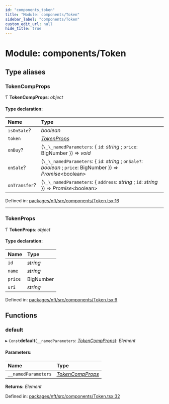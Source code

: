 ```yaml
---
id: "components_token"
title: "Module: components/Token"
sidebar_label: "components/Token"
custom_edit_url: null
hide_title: true
---
```


# Module: components/Token

## Type aliases

### TokenCompProps

Ƭ **TokenCompProps**: *object*

#### Type declaration:

Name | Type |
:------ | :------ |
`isOnSale`? | *boolean* |
`token` | [*TokenProps*](components_token.md#tokenprops) |
`onBuy`? | (`\_\_namedParameters`: { `id`: *string* ; `price`: BigNumber  }) => *void* |
`onSale`? | (`\_\_namedParameters`: { `id`: *string* ; `onSale?`: *boolean* ; `price`: BigNumber  }) => *Promise*<boolean\> |
`onTransfer`? | (`\_\_namedParameters`: { `address`: *string* ; `id`: *string*  }) => *Promise*<boolean\> |

Defined in: [packages/nft/src/components/Token.tsx:16](https://github.com/xr3ngine/xr3ngine/blob/716a06460/packages/nft/src/components/Token.tsx#L16)

___

### TokenProps

Ƭ **TokenProps**: *object*

#### Type declaration:

Name | Type |
:------ | :------ |
`id` | *string* |
`name` | *string* |
`price` | BigNumber |
`uri` | *string* |

Defined in: [packages/nft/src/components/Token.tsx:9](https://github.com/xr3ngine/xr3ngine/blob/716a06460/packages/nft/src/components/Token.tsx#L9)

## Functions

### default

▸ `Const`**default**(`__namedParameters`: [*TokenCompProps*](components_token.md#tokencompprops)): *Element*

#### Parameters:

Name | Type |
:------ | :------ |
`__namedParameters` | [*TokenCompProps*](components_token.md#tokencompprops) |

**Returns:** *Element*

Defined in: [packages/nft/src/components/Token.tsx:32](https://github.com/xr3ngine/xr3ngine/blob/716a06460/packages/nft/src/components/Token.tsx#L32)
